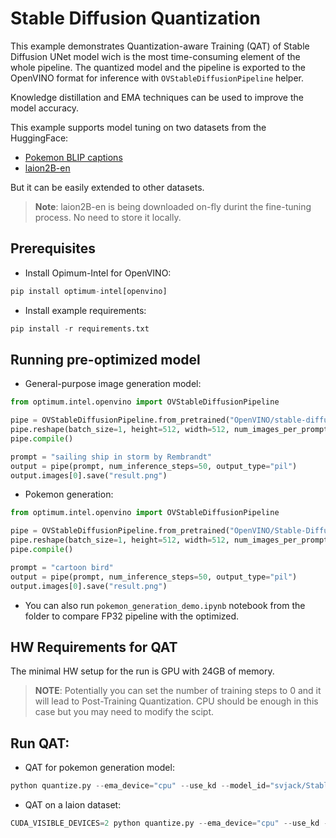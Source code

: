 # Stable Diffusion Quantization
This example demonstrates Quantization-aware Training (QAT) of Stable Diffusion UNet model wich is the most time-consuming element of the whole pipeline. The quantized model and the pipeline is exported to the OpenVINO format for inference with `OVStableDiffusionPipeline` helper.

Knowledge distillation and EMA techniques can be used to improve the model accuracy.

This example supports model tuning on two datasets from the HuggingFace:
* [Pokemon BLIP captions](https://huggingface.co/datasets/lambdalabs/pokemon-blip-captions)
* [laion2B-en](https://huggingface.co/datasets/laion/laion2B-en)

But it can be easily extended to other datasets.
>**Note**: laion2B-en is being downloaded on-fly durint the fine-tuning process. No need to store it locally.

## Prerequisites
* Install Opimum-Intel for OpenVINO:
```python
pip install optimum-intel[openvino]
```
* Install example requirements:
```python
pip install -r requirements.txt
```

## Running pre-optimized model
* General-purpose image generation model:
```python
from optimum.intel.openvino import OVStableDiffusionPipeline

pipe = OVStableDiffusionPipeline.from_pretrained("OpenVINO/stable-diffusion-2-1-quantized", compile=False)
pipe.reshape(batch_size=1, height=512, width=512, num_images_per_prompt=1)
pipe.compile()

prompt = "sailing ship in storm by Rembrandt"
output = pipe(prompt, num_inference_steps=50, output_type="pil")
output.images[0].save("result.png")
```
* Pokemon generation:
```python
from optimum.intel.openvino import OVStableDiffusionPipeline

pipe = OVStableDiffusionPipeline.from_pretrained("OpenVINO/Stable-Diffusion-Pokemon-en-quantized", compile=False)
pipe.reshape(batch_size=1, height=512, width=512, num_images_per_prompt=1)
pipe.compile()

prompt = "cartoon bird"
output = pipe(prompt, num_inference_steps=50, output_type="pil")
output.images[0].save("result.png")
```
* You can also run `pokemon_generation_demo.ipynb` notebook from the folder to compare FP32 pipeline with the optimized.

## HW Requirements for QAT
The minimal HW setup for the run is GPU with 24GB of memory.

>**NOTE**: Potentially you can set the number of training steps to 0 and it will lead to Post-Training Quantization. CPU should be enough in this case but you may need to modify the scipt.

## Run QAT:
* QAT for pokemon generation model:
```python
python quantize.py --ema_device="cpu" --use_kd --model_id="svjack/Stable-Diffusion-Pokemon-en" --center_crop --random_flip --gradient_checkpointing --dataloader_num_workers=2 --dataset_name="lambdalabs/pokemon-blip-captions"  --max_train_steps=4096 --opt_init_steps=300 --output_dir=sd-quantized-pokemon
```

* QAT on a laion dataset:
```python
CUDA_VISIBLE_DEVICES=2 python quantize.py --ema_device="cpu" --use_kd --center_crop --random_flip --dataset_name="laion/laion2B-en" --max_train_steps=10000  --model_id="runwayml/stable-diffusion-v1-5" --max_train_samples=100000 --dataloader_num_workers=8 --opt_init_steps=800 --gradient_checkpointing --output_dir=sd-1-5-quantied-laion
```